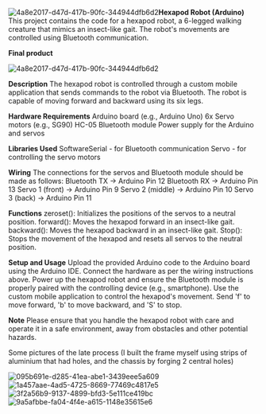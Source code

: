 ![4a8e2017-d47d-417b-90fc-344944dfb6d2](https://github.com/x-Bloodlust-x/Hexapod-robot-Arduino-/assets/127997008/cd725da1-2476-4685-84d6-fc8681b3f478)**Hexapod Robot (Arduino)**
This project contains the code for a hexapod robot, a 6-legged walking creature that mimics an insect-like gait. The robot's movements are controlled using Bluetooth communication.

**Final product**

![4a8e2017-d47d-417b-90fc-344944dfb6d2](https://github.com/x-Bloodlust-x/Hexapod-robot-Arduino-/assets/127997008/fb0896cd-5150-447a-af53-79546eb4afe2)


**Description**
The hexapod robot is controlled through a custom mobile application that sends commands to the robot via Bluetooth. The robot is capable of moving forward and backward using its six legs.

**Hardware Requirements**
Arduino board (e.g., Arduino Uno)
6x Servo motors (e.g., SG90)
HC-05 Bluetooth module
Power supply for the Arduino and servos

**Libraries Used**
SoftwareSerial - for Bluetooth communication
Servo - for controlling the servo motors

**Wiring**
The connections for the servos and Bluetooth module should be made as follows:
Bluetooth TX  -> Arduino Pin 12
Bluetooth RX  -> Arduino Pin 13
Servo 1 (front) -> Arduino Pin 9
Servo 2 (middle) -> Arduino Pin 10
Servo 3 (back) -> Arduino Pin 11

**Functions**
zeroset(): Initializes the positions of the servos to a neutral position.
forward(): Moves the hexapod forward in an insect-like gait.
backward(): Moves the hexapod backward in an insect-like gait.
Stop(): Stops the movement of the hexapod and resets all servos to the neutral position.

**Setup and Usage**
Upload the provided Arduino code to the Arduino board using the Arduino IDE.
Connect the hardware as per the wiring instructions above.
Power up the hexapod robot and ensure the Bluetooth module is properly paired with the controlling device (e.g., smartphone).
Use the custom mobile application to control the hexapod's movement. Send 'f' to move forward, 'b' to move backward, and 'S' to stop.

**Note**
Please ensure that you handle the hexapod robot with care and operate it in a safe environment, away from obstacles and other potential hazards.

Some pictures of the late process (I built the frame myself using strips of aluminium that had holes, and the chassis by forging 2 central holes)

![095b691e-d285-41ea-abe1-3439eee5a609](https://github.com/x-Bloodlust-x/Hexapod-robot-Arduino-/assets/127997008/fac3a9f9-a10e-4bd5-9ff4-7e0e5023a866)
![1a457aae-4ad5-4725-8669-77469c4817e5](https://github.com/x-Bloodlust-x/Hexapod-robot-Arduino-/assets/127997008/6fe7ad71-e4a7-4f20-b7f3-bf999bbf4270)
![3f2a56b9-9137-4899-bfd3-5e111ce419bc](https://github.com/x-Bloodlust-x/Hexapod-robot-Arduino-/assets/127997008/85d78968-ce61-4e84-88db-b746da15492f)
![9a5afbbe-fa04-4f4e-a615-1148e35615e6](https://github.com/x-Bloodlust-x/Hexapod-robot-Arduino-/assets/127997008/6b72b7d1-faed-4cac-8913-31dad0e4db06)


